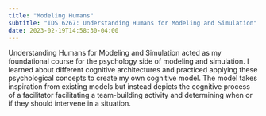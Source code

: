 ```yaml
---
title: "Modeling Humans"
subtitle: "IDS 6267: Understanding Humans for Modeling and Simulation"
date: 2023-02-19T14:58:30-04:00
---
```


<!-- <h3 class="course-description">IDS 6267: Understanding Humans for Modeling and Simulation</h3> -->

Understanding Humans for Modeling and Simulation acted as my foundational course for the psychology side of modeling and simulation. I learned about different cognitive architectures and practiced applying these psychological concepts to create my own cognitive model. The model takes inspiration from existing models but instead depicts the cognitive process of a facilitator facilitating a team-building activity and determining when or if they should intervene in a situation.

<img src="/images/humanModel.drawio.png" alt="" class="model" />
